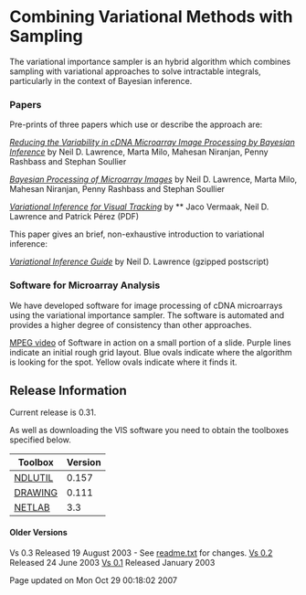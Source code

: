 Combining Variational Methods with Sampling
===========================================

The variational importance sampler is an hybrid algorithm which combines
sampling with variational approaches to solve intractable integrals,
particularly in the context of Bayesian inference.

### Papers

Pre-prints of three papers which use or describe the approach are:

*[Reducing the Variability in cDNA Microarray Image Processing by
Bayesian
Inference](http://ml.sheffield.ac.uk/~neil/cgi-bin/publications/bibpage.cgi?keyName=Lawrence:variability03&printAbstract=1)*
by Neil D. Lawrence, Marta Milo, Mahesan Niranjan, Penny Rashbass and
Stephan Soullier

*[Bayesian Processing of Microarray
Images](http://ml.sheffield.ac.uk/~neil/cgi-bin/publications/bibpage.cgi?keyName=Lawrence:microarray03&printAbstract=1)*
by Neil D. Lawrence, Marta Milo, Mahesan Niranjan, Penny Rashbass and
Stephan Soullier

*[Variational Inference for Visual
Tracking](http://ml.sheffield.ac.uk/~neil/cgi-bin/publications/bibpage.cgi?keyName=Vermaak:variational03&printAbstract=1)*
by ** Jaco Vermaak, Neil D. Lawrence and Patrick Pérez (PDF)

This paper gives an brief, non-exhaustive introduction to variational
inference:

*[Variational Inference
Guide](http://ml.sheffield.ac.uk/~neil/cgi-bin/publications/bibpage.cgi?keyName=lawrence:variationalguide02&printAbstract=1)*
by Neil D. Lawrence (gzipped postscript)

### Software for Microarray Analysis

We have developed software for image processing of cDNA microarrays
using the variational importance sampler. The software is automated and
provides a higher degree of consistency than other approaches. 

[MPEG video](visVideo.mpg) of Software in action on a small portion of a
slide. Purple lines indicate an initial rough grid layout. Blue ovals
indicate where the algorithm is looking for the spot. Yellow ovals
indicate where it finds it.

Release Information
-------------------

Current release is 0.31.

As well as downloading the VIS software you need to obtain the toolboxes
specified below.

**Toolbox**                                | **Version**
-------------------------------------------|-------------------------------- 
[NDLUTIL](/ndlutil/downloadFiles/vrs0p157) |  0.157
[DRAWING](/drawing/downloadFiles/vrs0p111) |  0.111
[NETLAB](/netlab/downloadFiles/vrs3p3)     |  3.3

#### Older Versions

Vs 0.3 Released 19 August 2003 - See [readme.txt](./matlab/readme.txt) for
changes.
[Vs 0.2](vrs0p2) Released 24 June 2003
[Vs 0.1](vrs0p1) Released January 2003

Page updated on Mon Oct 29 00:18:02 2007
